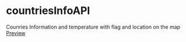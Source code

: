 # countriesInfoAPI
Counries Information and temperature with flag and location on the map
[Preview](https://mmdaminah.github.io/countriesInfoAPI/)
